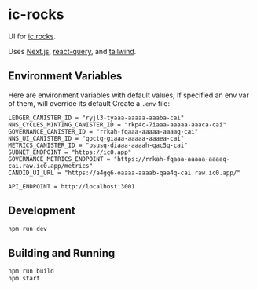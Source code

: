 # ic-rocks

UI for [ic.rocks](https://ic.rocks).

Uses [Next.js](https://nextjs.org/docs), [react-query](https://react-query.tanstack.com/), and [tailwind](https://tailwindcss.com/).

## Environment Variables

Here are environment variables with default values, If specified an env var of them, will override its default
Create a `.env` file:

```
LEDGER_CANISTER_ID = "ryjl3-tyaaa-aaaaa-aaaba-cai"
NNS_CYCLES_MINTING_CANISTER_ID = "rkp4c-7iaaa-aaaaa-aaaca-cai"
GOVERNANCE_CANISTER_ID = "rrkah-fqaaa-aaaaa-aaaaq-cai"
NNS_UI_CANISTER_ID = "qoctq-giaaa-aaaaa-aaaea-cai"
METRICS_CANISTER_ID = "bsusq-diaaa-aaaah-qac5q-cai"
SUBNET_ENDPOINT = "https://ic0.app"
GOVERNANCE_METRICS_ENDPOINT = "https://rrkah-fqaaa-aaaaa-aaaaq-cai.raw.ic0.app/metrics"
CANDID_UI_URL = "https://a4gq6-oaaaa-aaaab-qaa4q-cai.raw.ic0.app/"

API_ENDPOINT = http://localhost:3001
```

## Development

```bash
npm run dev
```

## Building and Running

```bash
npm run build
npm start
```
